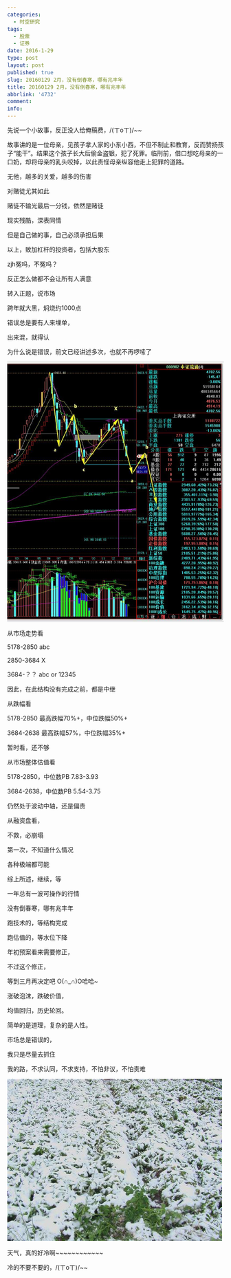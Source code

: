 ```yaml
---
categories:
  - 时空研究
tags:
  - 股票
  - 证券
date: 2016-1-29
type: post
layout: post
published: true
slug: 20160129 2月，没有倒春寒，哪有兆丰年
title: 20160129 2月，没有倒春寒，哪有兆丰年
abbrlink: '4732'
comment:
info:
---
```

先说一个小故事，反正没人给俺稿费，/(ㄒoㄒ)/~~

故事讲的是一位母亲，见孩子拿人家的小东小西，不但不制止和教育，反而赞扬孩子“能干”。结果这个孩子长大后偷金盗银，犯了死罪。临刑前，借口想吃母亲的一口奶，却将母亲的乳头咬掉，以此责怪母亲纵容他走上犯罪的道路。

​无他，越多的关爱，越多的伤害

​对赌徒尤其如此

赌徒不输光最后一分钱，依然是赌徒

现实残酷，深表同情

但是自己做的事，自己必须承担后果

以上，致加杠杆的投资者，包括大股东​

zjh冤吗，不冤吗？​​

反正怎么做都不会让所有人满意​


转入正题，说市场

跨年就大黑，焖烧约1000点

​错误总是要有人来埋单，

出来混，就得认

为什么说是错误，前文已经讲述多次，也就不再啰嗦了

![20160129-0](/images/20160129-0.jpeg)

​从市场走势看

5178-2850 abc

2850-3684 X

3684-？？ abc or 12345

因此，在此结构没有完成之前，都是中继


从跌幅看

5178-2850 最高跌幅70%+，中位跌幅50%+

3684-2638  最高跌幅57%，中位跌幅35%+

暂时看，还不够


从市场整体估值看

5178-2850，中位数PB 7.83-3.93

3684-2638，中位数PB 5.54-3.75

仍然处于波动中轴​，还是偏贵


从融资盘看，

不救，必崩塌

第一次，不知道什么情况

各种极端都可能​


综上所述，继续，等

一年总有一波可操作的行情

没有倒春寒，哪有兆丰年

跑技术的，等结构完成

跑估值的，等水位下降

年初预案看来需要修正，

不过这个修正，

等到三月再决定吧 O(∩_∩)O哈哈~


涨破泡沫，跌破价值，

均值回归，历史轮回。

简单的是道理，复杂的是人性。

市场总是错误的，

我只是尽量去抓住​

​我的路，不求认同，不求支持，不怕非议，不怕责难​

![20160129-1](/images/20160129-1.jpeg)

天气，真的好冷啊~~~~~~~~~~~~

冷的不要不要的，/(ㄒoㄒ)/~~